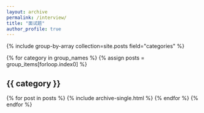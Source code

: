 ```yaml
---
layout: archive
permalink: /interview/
title: "面试题"
author_profile: true
---
```


{% include group-by-array collection=site.posts field="categories" %}
	
{% for category in group_names %}
{% assign posts = group_items[forloop.index0] %}
<h2 id="{{ category | slugify }}" class="archive__subtitle">{{ category }}</h2>
{% for post in posts %}
  {% include archive-single.html %}
 {% endfor %}
{% endfor %}